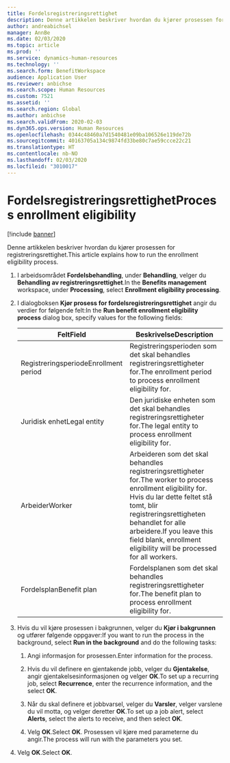 ```yaml
---
title: Fordelsregistreringsrettighet
description: Denne artikkelen beskriver hvordan du kjører prosessen for registreringsrettighet.
author: andreabichsel
manager: AnnBe
ms.date: 02/03/2020
ms.topic: article
ms.prod: ''
ms.service: dynamics-human-resources
ms.technology: ''
ms.search.form: BenefitWorkspace
audience: Application User
ms.reviewer: anbichse
ms.search.scope: Human Resources
ms.custom: 7521
ms.assetid: ''
ms.search.region: Global
ms.author: anbichse
ms.search.validFrom: 2020-02-03
ms.dyn365.ops.version: Human Resources
ms.openlocfilehash: 0344c48460a7d1540481e09ba106526e119de72b
ms.sourcegitcommit: 40163705a134c9874fd33be80c7ae59ccce22c21
ms.translationtype: HT
ms.contentlocale: nb-NO
ms.lasthandoff: 02/03/2020
ms.locfileid: "3010017"
---
```

# <a name="process-enrollment-eligibility"></a><span data-ttu-id="2866a-103">Fordelsregistreringsrettighet</span><span class="sxs-lookup"><span data-stu-id="2866a-103">Process enrollment eligibility</span></span>

[!include [banner](includes/preview-feature.md)]

<span data-ttu-id="2866a-104">Denne artikkelen beskriver hvordan du kjører prosessen for registreringsrettighet.</span><span class="sxs-lookup"><span data-stu-id="2866a-104">This article explains how to run the enrollment eligibility process.</span></span>

1. <span data-ttu-id="2866a-105">I arbeidsområdet **Fordelsbehandling**, under **Behandling**, velger du **Behandling av registreringsrettighet**.</span><span class="sxs-lookup"><span data-stu-id="2866a-105">In the **Benefits management** workspace, under **Processing**, select **Enrollment eligibility processing**.</span></span>

2. <span data-ttu-id="2866a-106">I dialogboksen **Kjør prosess for fordelsregistreringsrettighet** angir du verdier for følgende felt:</span><span class="sxs-lookup"><span data-stu-id="2866a-106">In the **Run benefit enrollment eligibility process** dialog box, specify values for the following fields:</span></span>

   | <span data-ttu-id="2866a-107">Felt</span><span class="sxs-lookup"><span data-stu-id="2866a-107">Field</span></span> | <span data-ttu-id="2866a-108">Beskrivelse</span><span class="sxs-lookup"><span data-stu-id="2866a-108">Description</span></span> |
   | --- | --- |
   | <span data-ttu-id="2866a-109">Registreringsperiode</span><span class="sxs-lookup"><span data-stu-id="2866a-109">Enrollment period</span></span> | <span data-ttu-id="2866a-110">Registreringsperioden som det skal behandles registreringsrettigheter for.</span><span class="sxs-lookup"><span data-stu-id="2866a-110">The enrollment period to process enrollment eligibility for.</span></span> |
   | <span data-ttu-id="2866a-111">Juridisk enhet</span><span class="sxs-lookup"><span data-stu-id="2866a-111">Legal entity</span></span> | <span data-ttu-id="2866a-112">Den juridiske enheten som det skal behandles registreringsrettigheter for.</span><span class="sxs-lookup"><span data-stu-id="2866a-112">The legal entity to process enrollment eligibility for.</span></span> |
   | <span data-ttu-id="2866a-113">Arbeider</span><span class="sxs-lookup"><span data-stu-id="2866a-113">Worker</span></span> | <span data-ttu-id="2866a-114">Arbeideren som det skal behandles registreringsrettigheter for.</span><span class="sxs-lookup"><span data-stu-id="2866a-114">The worker to process enrollment eligibility for.</span></span> <span data-ttu-id="2866a-115">Hvis du lar dette feltet stå tomt, blir registreringsrettigheten behandlet for alle arbeidere.</span><span class="sxs-lookup"><span data-stu-id="2866a-115">If you leave this field blank, enrollment eligibility will be processed for all workers.</span></span> |
   | <span data-ttu-id="2866a-116">Fordelsplan</span><span class="sxs-lookup"><span data-stu-id="2866a-116">Benefit plan</span></span> | <span data-ttu-id="2866a-117">Fordelsplanen som det skal behandles registreringsrettigheter for.</span><span class="sxs-lookup"><span data-stu-id="2866a-117">The benefit plan to process enrollment eligibility for.</span></span>

3. <span data-ttu-id="2866a-118">Hvis du vil kjøre prosessen i bakgrunnen, velger du **Kjør i bakgrunnen** og utfører følgende oppgaver:</span><span class="sxs-lookup"><span data-stu-id="2866a-118">If you want to run the process in the background, select **Run in the background** and do the following tasks:</span></span>

   1. <span data-ttu-id="2866a-119">Angi informasjon for prosessen.</span><span class="sxs-lookup"><span data-stu-id="2866a-119">Enter information for the process.</span></span>

   2. <span data-ttu-id="2866a-120">Hvis du vil definere en gjentakende jobb, velger du **Gjentakelse**, angir gjentakelsesinformasjonen og velger **OK**.</span><span class="sxs-lookup"><span data-stu-id="2866a-120">To set up a recurring job, select **Recurrence**, enter the recurrence information, and the select **OK**.</span></span>

   3. <span data-ttu-id="2866a-121">Når du skal definere et jobbvarsel, velger du **Varsler**, velger varslene du vil motta, og velger deretter **OK**.</span><span class="sxs-lookup"><span data-stu-id="2866a-121">To set up a job alert, select **Alerts**, select the alerts to receive, and then select **OK**.</span></span>

   4. <span data-ttu-id="2866a-122">Velg **OK**.</span><span class="sxs-lookup"><span data-stu-id="2866a-122">Select **OK**.</span></span> <span data-ttu-id="2866a-123">Prosessen vil kjøre med parameterne du angir.</span><span class="sxs-lookup"><span data-stu-id="2866a-123">The process will run with the parameters you set.</span></span>

4. <span data-ttu-id="2866a-124">Velg **OK**.</span><span class="sxs-lookup"><span data-stu-id="2866a-124">Select **OK**.</span></span>
